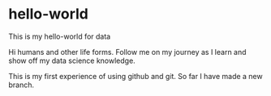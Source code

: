 hello-world
===========

This is my hello-world for data

Hi humans and other life forms. Follow me on my journey as I learn and show off my data science knowledge.

This is my first experience of using github and git. So far I have made a new branch.
